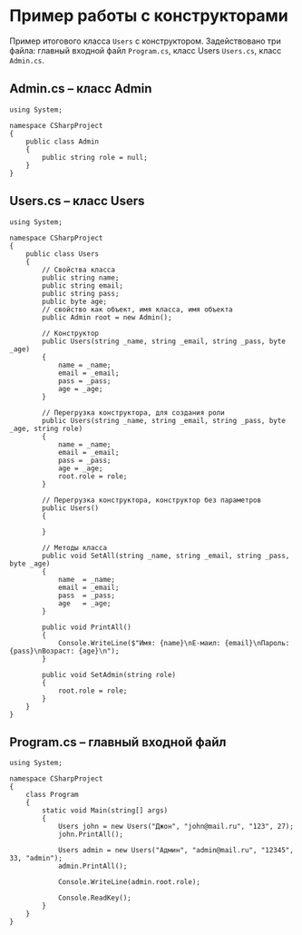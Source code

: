 # Пример работы с конструкторами
Пример итогового класса `Users` с конструктором. Задействовано три файла: главный входной файл `Program.cs`, класс Users `Users.cs`, класс `Admin.cs`.

## Admin.cs &ndash; класс Admin

    using System;

    namespace CSharpProject
    {
        public class Admin
        {
            public string role = null;
        }
    }

## Users.cs &ndash; класс Users

    using System;

    namespace CSharpProject
    {
        public class Users
        {
            // Свойства класса
            public string name;
            public string email;
            public string pass;
            public byte age;
            // свойство как объект, имя класса, имя объекта
            public Admin root = new Admin();

            // Конструктор
            public Users(string _name, string _email, string _pass, byte _age)
            {
                name = _name;
                email = _email;
                pass = _pass;
                age = _age;
            }

            // Перегрузка конструктора, для создания роли
            public Users(string _name, string _email, string _pass, byte _age, string role)
            {
                name = _name;
                email = _email;
                pass = _pass;
                age = _age;
                root.role = role;
            }

            // Перегрузка конструктора, конструктор без параметров
            public Users()
            {

            }

            // Методы класса
            public void SetAll(string _name, string _email, string _pass, byte _age)
            {
                name  = _name;
                email = _email;
                pass  = _pass;
                age   = _age;
            }

            public void PrintAll()
            {
                Console.WriteLine($"Имя: {name}\nЕ-маил: {email}\nПароль: {pass}\nВозраст: {age}\n");
            }

            public void SetAdmin(string role)
            {
                root.role = role;
            }
        }
    }

## Program.cs &ndash; главный входной файл

    using System;

    namespace CSharpProject
    {
        class Program
        {
            static void Main(string[] args)
            {
                Users john = new Users("Джон", "john@mail.ru", "123", 27);
                john.PrintAll();

                Users admin = new Users("Админ", "admin@mail.ru", "12345", 33, "admin");
                admin.PrintAll();

                Console.WriteLine(admin.root.role);

                Console.ReadKey();
            }
        }
    }
